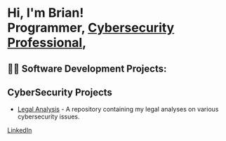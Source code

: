 <h1>Hi, I'm Brian! <br/>Programmer, <a href="https://www.linkedin.com/in/brian-pham-b94917141/">Cybersecurity Professional</a>,</h1>

<h2>👨‍💻 Software Development Projects:</h2>

<!-- Your software development projects here -->

<h2>CyberSecurity Projects</h2>

<!-- Your existing Cybersecurity projects here -->

<!-- Adding the new Legal Analysis Project -->
<ul>
  <li><a href="https://github.com/BrianPham2595/Legal-Analysis.git">Legal Analysis</a> - A repository containing my legal analyses on various cybersecurity issues.</li>
</ul>

<!-- Your LinkedIn Link -->
[LinkedIn](https://www.linkedin.com/in/brian-pham-b94917141/)

<!--
Here are some ideas to get you started:

- 🔭 I’m currently working on ...
- 🌱 I’m currently learning ...
- 👯 I’m looking to collaborate on ...
- 🤔 I’m looking for help with ...
- 💬 Ask me about ...
- 📫 How to reach me: ...
- 😄 Pronouns: ...
- ⚡ Fun fact: ...
-->
